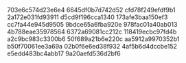 703e6c574d23e6e4
6645df0b7d742d52
cfd78f249efdf9b1
2a172e031fd93911
d5cd9f196cca1340
173afe3baa150ef3
cc7fa44e945d9505
9bdce65a6fba920e
978fac01a40ab013
4b788eae35978564
6372a69081cc212c
118419ecbc97fd4b
a2c9bc983c3300b6
50f689a21b6e220c
aa5912a9970352b1
b50f70061ee3a69a
02b0f6e6ed38f932
4af5b6d4dccbe152
e5edd483bc4abb17
9a20aefd536d2bf6
